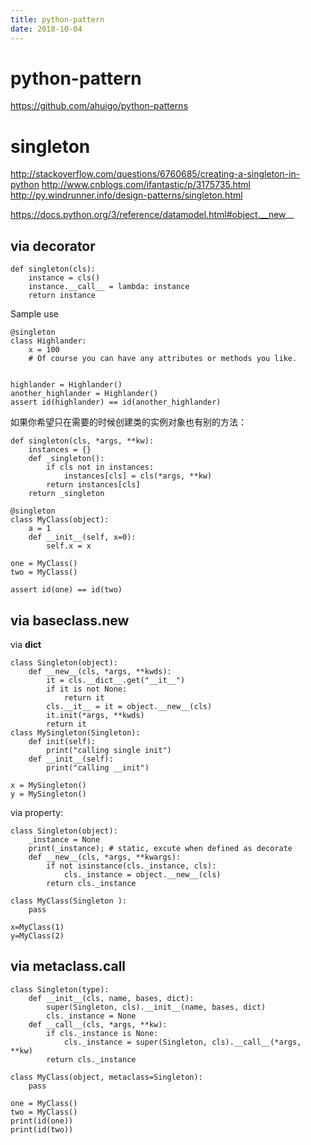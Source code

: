 ```yaml
---
title: python-pattern
date: 2018-10-04
---
```

# python-pattern
https://github.com/ahuigo/python-patterns

# singleton
http://stackoverflow.com/questions/6760685/creating-a-singleton-in-python
http://www.cnblogs.com/ifantastic/p/3175735.html
http://py.windrunner.info/design-patterns/singleton.html

https://docs.python.org/3/reference/datamodel.html#object.__new__

## via decorator

    def singleton(cls):
        instance = cls()
        instance.__call__ = lambda: instance
        return instance

Sample use

    @singleton
    class Highlander:
        x = 100
        # Of course you can have any attributes or methods you like.


    highlander = Highlander()
    another_highlander = Highlander()
    assert id(highlander) == id(another_highlander)

如果你希望只在需要的时候创建类的实例对象也有别的方法：

    def singleton(cls, *args, **kw):
        instances = {}
        def _singleton():
            if cls not in instances:
                instances[cls] = cls(*args, **kw)
            return instances[cls]
        return _singleton

    @singleton
    class MyClass(object):
        a = 1
        def __init__(self, x=0):
            self.x = x

    one = MyClass()
    two = MyClass()

    assert id(one) == id(two)

## via baseclass.new
via __dict__

    class Singleton(object):
        def __new__(cls, *args, **kwds):
            it = cls.__dict__.get("__it__")
            if it is not None:
                return it
            cls.__it__ = it = object.__new__(cls)
            it.init(*args, **kwds)
            return it
    class MySingleton(Singleton):
        def init(self):
            print("calling single init")
        def __init__(self):
            print("calling __init")

    x = MySingleton()
    y = MySingleton()

via property:

    class Singleton(object):
        _instance = None
        print(_instance); # static, excute when defined as decorate
        def __new__(cls, *args, **kwargs):
            if not isinstance(cls._instance, cls):
                cls._instance = object.__new__(cls)
            return cls._instance

    class MyClass(Singleton ):
        pass

    x=MyClass(1)
    y=MyClass(2)

## via metaclass.call

    class Singleton(type):
        def __init__(cls, name, bases, dict):
            super(Singleton, cls).__init__(name, bases, dict)
            cls._instance = None
        def __call__(cls, *args, **kw):
            if cls._instance is None:
                cls._instance = super(Singleton, cls).__call__(*args, **kw)
            return cls._instance

    class MyClass(object, metaclass=Singleton):
        pass

    one = MyClass()
    two = MyClass()
    print(id(one))
    print(id(two))